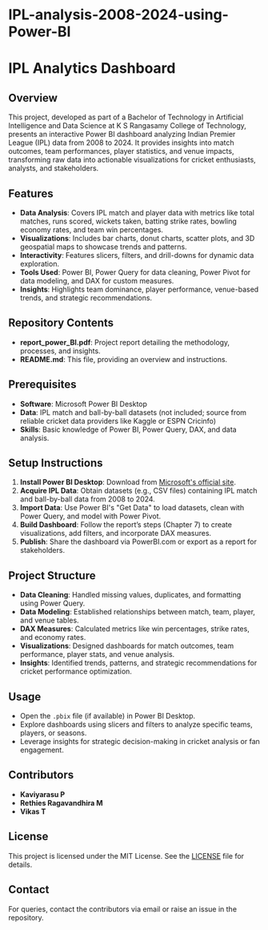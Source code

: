 # IPL-analysis-2008-2024-using-Power-BI
# IPL Analytics Dashboard

## Overview
This project, developed as part of a Bachelor of Technology in Artificial Intelligence and Data Science at K S Rangasamy College of Technology, presents an interactive Power BI dashboard analyzing Indian Premier League (IPL) data from 2008 to 2024. It provides insights into match outcomes, team performances, player statistics, and venue impacts, transforming raw data into actionable visualizations for cricket enthusiasts, analysts, and stakeholders.

## Features
- **Data Analysis**: Covers IPL match and player data with metrics like total matches, runs scored, wickets taken, batting strike rates, bowling economy rates, and team win percentages.
- **Visualizations**: Includes bar charts, donut charts, scatter plots, and 3D geospatial maps to showcase trends and patterns.
- **Interactivity**: Features slicers, filters, and drill-downs for dynamic data exploration.
- **Tools Used**: Power BI, Power Query for data cleaning, Power Pivot for data modeling, and DAX for custom measures.
- **Insights**: Highlights team dominance, player performance, venue-based trends, and strategic recommendations.

## Repository Contents
- **report_power_BI.pdf**: Project report detailing the methodology, processes, and insights.
- **README.md**: This file, providing an overview and instructions.

## Prerequisites
- **Software**: Microsoft Power BI Desktop
- **Data**: IPL match and ball-by-ball datasets (not included; source from reliable cricket data providers like Kaggle or ESPN Cricinfo)
- **Skills**: Basic knowledge of Power BI, Power Query, DAX, and data analysis.

## Setup Instructions
1. **Install Power BI Desktop**: Download from [Microsoft's official site](https://powerbi.microsoft.com/en-us/desktop/).
2. **Acquire IPL Data**: Obtain datasets (e.g., CSV files) containing IPL match and ball-by-ball data from 2008 to 2024.
3. **Import Data**: Use Power BI's "Get Data" to load datasets, clean with Power Query, and model with Power Pivot.
4. **Build Dashboard**: Follow the report’s steps (Chapter 7) to create visualizations, add filters, and incorporate DAX measures.
5. **Publish**: Share the dashboard via PowerBI.com or export as a report for stakeholders.

## Project Structure
- **Data Cleaning**: Handled missing values, duplicates, and formatting using Power Query.
- **Data Modeling**: Established relationships between match, team, player, and venue tables.
- **DAX Measures**: Calculated metrics like win percentages, strike rates, and economy rates.
- **Visualizations**: Designed dashboards for match outcomes, team performance, player stats, and venue analysis.
- **Insights**: Identified trends, patterns, and strategic recommendations for cricket performance optimization.

## Usage
- Open the `.pbix` file (if available) in Power BI Desktop.
- Explore dashboards using slicers and filters to analyze specific teams, players, or seasons.
- Leverage insights for strategic decision-making in cricket analysis or fan engagement.

## Contributors
- **Kaviyarasu P**
- **Rethies Ragavandhira M**
- **Vikas T**


## License
This project is licensed under the MIT License. See the [LICENSE](LICENSE) file for details.

## Contact
For queries, contact the contributors via email or raise an issue in the repository.
